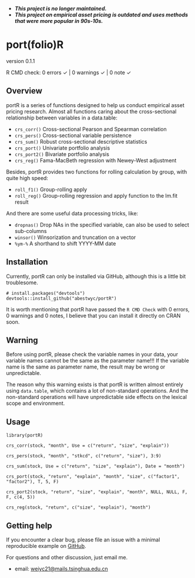 - ***This project is no longer maintained.***
- ***This project on empirical asset pricing is outdated and uses methods that were more popular in 90s-10s.***

# port(folio)R

version 0.1.1

R CMD check: 0 errors ✓ \| 0 warnings ✓ \| 0 note ✓

## Overview

portR is a series of functions designed to help us conduct empirical asset pricing research. Almost all functions caring about the cross-sectional relationship between variables in a data.table:

-   `crs_corr()` Cross-sectional Pearson and Spearman correlation
-   `crs_pers()` Cross-sectional variable persistence
-   `crs_sum()` Robust cross-sectional descriptive statistics
-   `crs_port()` Univariate portfolio analysis
-   `crs_port2()` Bivariate portfolio analysis
-   `crs_reg()` Fama-MacBeth regression with Newey-West adjustment

Besides, portR provides two functions for rolling calculation by group, with quite high speed:

-   `roll_f1()` Group-rolling apply
-   `roll_reg()` Group-rolling regression and apply function to the lm.fit result

And there are some useful data processing tricks, like:

-   `dropnas()` Drop NAs in the specified variable, can also be used to select sub-columns
-   `winsor()` Winsorization and truncation on a vector
-   `%ym-%` A shorthand to shift YYYY-MM date

## Installation

Currently, portR can only be installed via GitHub, although this is a little bit troublesome.

```{r, eval = FALSE}
# install.packages("devtools")
devtools::install_github("abestwyc/portR")
```

It is worth mentioning that portR have passed the `R CMD Check` with 0 errors, 0 warnings and 0 notes, I believe that you can install it directly on CRAN soon.

## Warning

Before using portR, please check the variable names in your data, your variable names cannot be the same as the parameter name!!! If the variable name is the same as parameter name, the result may be wrong or unpredictable.

The reason why this warning exists is that portR is written almost entirely using `data.table`, which contains a lot of non-standard operations. And the non-standard operations will have unpredictable side effects on the lexical scope and environment.

## Usage

```{r, message = FALSE}
library(portR)

crs_corr(stock, "month", Use = c("return", "size", "explain"))

crs_pers(stock, "month", "stkcd", c("return", "size"), 3:9)

crs_sum(stock, Use = c("return", "size", "explain"), Date = "month")

crs_port(stock, "return", "explain", "month", "size", c("factor1", "factor2"), T, 5, F)

crs_port2(stock, "return", "size", "explain", "month", NULL, NULL, F, F, c(4, 5))

crs_reg(stock, "return", c("size", "explain"), "month")

```

## Getting help

If you encounter a clear bug, please file an issue with a minimal reproducible example on [GitHub](https://github.com/abestwyc/portR/issues).

For questions and other discussion, just email me.

* email: [weiyc21\@mails.tsinghua.edu.cn](mailto:weiyc21@mails.tsinghua.edu.cn) 

